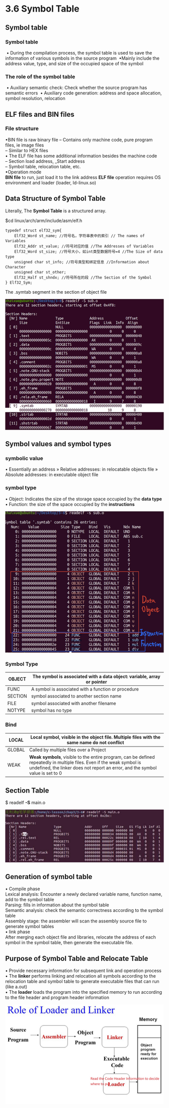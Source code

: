 # 3.6  Symbol Table



## Symbol table

### Symbol table

​	• During the compilation process, the symbol table is used to save the information of various symbols in the source program
​	•Mainly include the address value, type, and size of the occupied space of the symbol

### The role of the symbol table

​	• Auxiliary semantic check: Check whether the source program has semantic errors
​	• Auxiliary code generation: address and space allocation, symbol resolution, relocation

## ELF files and BIN files

### File structure

•BIN file is raw binary file
	– Contains only machine code, pure program files, ie image files  
	– Similar to HEX files  
• The ELF file has some additional information besides the machine code  
	– Section load address, _Start address  
	– Symbol table, relocation table, etc.  
•Operation mode  
	**BIN file** to run, just load it to the link address
	**ELF file** operation requires OS environment and loader (loader, ld-linux.so)



## Data Structure of Symbol Table

Literally, The **Symbol Table** is a structured array.

$cd linux/arch/arm/include/asm/elf.h

```
typedef struct elf32_sym{ 
	Elf32_Word st_name; //符号名，字符串表中的索引 // The names of Variables
	Elf32_Addr st_value; //符号对应的值 //The Addresses of Variables
	Elf32_Word st_size; //符号大小，如int类型数据符号=4 //The Size of data type
	unsigned char st_info; //符号类型和绑定信息 //Information about Character
	unsigned char st_other; 
	Elf32_Half st_shndx; //符号所在的段 //The Section of the Symbol
} Elf32_Sym;
```

The .symtab segment in the section of object file

![01](https://github.com/knightsummon/02-Computer-underlying-programming-and-system-optimization/blob/main/03%20Compile%20Linking%20and%20Run%20the%20Program/3.6%20Character%20Table.assets/01.jpg)

## Symbol values and symbol types

### symbolic value

• Essentially an address
» Relative addresses: in relocatable objects file
» Absolute addresses: in executable object file

### symbol type

• Object: Indicates the size of the storage space occupied by the **data type**
• Function: the size of the space occupied by the **instructions**

![02](https://github.com/knightsummon/02-Computer-underlying-programming-and-system-optimization/blob/main/03%20Compile%20Linking%20and%20Run%20the%20Program/3.6%20Character%20Table.assets/02.jpg)

### Symbol Type

| OBJECT  | The symbol is associated with a data object: variable, array or pointer |
| ------- | ------------------------------------------------------------ |
| FUNC    | A symbol is associated with a function or procedure          |
| SECTION | symbol associated to another section name                    |
| FILE    | symbol associated with another filename                      |
| NOTYPE  | symbol has no type                                           |

### Bind

| LOCAL  | Local symbol, visible in the object file. Multiple files with the same name do not conflict |
| ------ | ------------------------------------------------------------ |
| GLOBAL | Called by multiple files over a Project                      |
| WEAK   | **Weak symbols**, visible to the entire program, can be defined repeatedly in multiple files. Even if the weak symbol is undefined, the linker does not report an error, and the symbol value is set to 0 |



## Section Table

$ readelf **-S** main.o 

![03](https://github.com/knightsummon/02-Computer-underlying-programming-and-system-optimization/blob/main/03%20Compile%20Linking%20and%20Run%20the%20Program/3.6%20Character%20Table.assets/03.jpg)

## Generation of symbol table

• Compile phase  
	Lexical analysis: Encounter a newly declared variable name, function name, add to the symbol table  
	Parsing: fills in information about the symbol table  
	Semantic analysis: check the semantic correctness according to the symbol table  
	Assembly stage: the assembler will scan the assembly source file to generate symbol tables  
• link phase  
	After merging each object file and libraries, relocate the address of each symbol in the symbol table, then generate the executable file.  

## Purpose of Symbol Table and Relocate Table

• Provide necessary information for subsequent link and operation process  
• The **linker** performs linking and relocation all symbols according to the relocation table and symbol table to generate executable files that can run (like a.out)  
• The **loader** loads the program into the specified memory to run according to the file header and program header information  

![04](https://github.com/knightsummon/02-Computer-underlying-programming-and-system-optimization/blob/main/03%20Compile%20Linking%20and%20Run%20the%20Program/3.6%20Character%20Table.assets/04.jpg)
